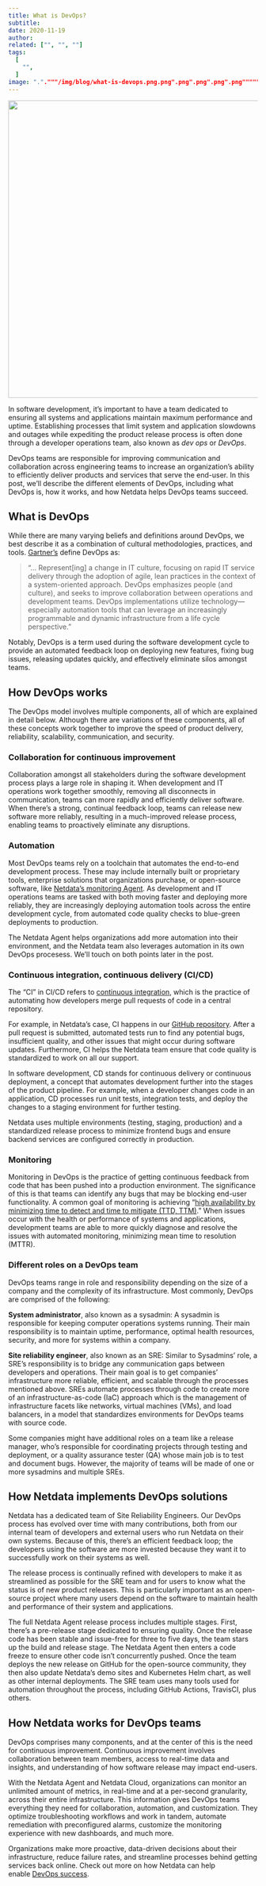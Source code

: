 ```yaml
---
title: What is DevOps?
subtitle: 
date: 2020-11-19
author: 
related: ["", "", ""]
tags: 
  [
    "",
  ]
image: "."."""/img/blog/what-is-devops.png.png".png".png".png".png"""""
---
```

<img class="alignnone size-full wp-image-16550" src="/img/wp-archive/uploads/2022/03/what-is-devops.png" alt="" width="1024" height="600" />

In software development, it’s important to have a team dedicated to ensuring all systems and applications maintain maximum performance and uptime. Establishing processes that limit system and application slowdowns and outages while expediting the product release process is often done through a developer operations team, also known as <em>dev ops</em> or <em>DevOps</em>.

DevOps teams are responsible for improving communication and collaboration across engineering teams to increase an organization’s ability to efficiently deliver products and services that serve the end-user. In this post, we’ll describe the different elements of DevOps, including what DevOps is, how it works, and how Netdata helps DevOps teams succeed.
<h2>What is DevOps</h2>
While there are many varying beliefs and definitions around DevOps, we best describe it as a combination of cultural methodologies, practices, and tools. <a href="https://www.gartner.com/en/information-technology/glossary/devops" target="_blank" rel="noopener noreferrer">Gartner’s</a> define DevOps as:
<blockquote>“… Represent[ing] a change in IT culture, focusing on rapid IT service delivery through the adoption of agile, lean practices in the context of a system-oriented approach. DevOps emphasizes people (and culture), and seeks to improve collaboration between operations and development teams. DevOps implementations utilize technology— especially automation tools that can leverage an increasingly programmable and dynamic infrastructure from a life cycle perspective.”</blockquote>
Notably, DevOps is a term used during the software development cycle to provide an automated feedback loop on deploying new features, fixing bug issues, releasing updates quickly, and effectively eliminate silos amongst teams.
<h2>How DevOps works</h2>
The DevOps model involves multiple components, all of which are explained in detail below. Although there are variations of these components, all of these concepts work together to improve the speed of product delivery, reliability, scalability, communication, and security.
<h3>Collaboration for continuous improvement</h3>
Collaboration amongst all stakeholders during the software development process plays a large role in shaping it. When development and IT operations work together smoothly, removing all disconnects in communication, teams can more rapidly and efficiently deliver software. When there’s a strong, continual feedback loop, teams can release new software more reliably, resulting in a much-improved release process, enabling teams to proactively eliminate any disruptions.
<h3>Automation</h3>
Most DevOps teams rely on a toolchain that automates the end-to-end development process. These may include internally built or proprietary tools, enterprise solutions that organizations purchase, or open-source software, like <a href="https://staging-www.netdata.cloud/agent/" target="_blank" rel="noopener noreferrer">Netdata’s monitoring Agent</a>. As development and IT operations teams are tasked with both moving faster and deploying more reliably, they are increasingly deploying automation tools across the entire development cycle, from automated code quality checks to blue-green deployments to production.

The Netdata Agent helps organizations add more automation into their environment, and the Netdata team also leverages automation in its own DevOps procesess. We’ll touch on both points later in the post.
<h3>Continuous integration, continuous delivery (CI/CD)</h3>
The “CI” in CI/CD refers to <a href="https://www.atlassian.com/continuous-delivery/continuous-integration">continuous integration</a>, which is the practice of automating how developers merge pull requests of code in a central repository.

For example, in Netdata’s case, CI happens in our <a href="https://github.com/netdata/netdata" target="_blank" rel="noopener noreferrer">GitHub repository</a>. After a pull request is submitted, automated tests run to find any potential bugs, insufficient quality, and other issues that might occur during software updates. Furthermore, CI helps the Netdata team ensure that code quality is standardized to work on all our support.

In software development, CD stands for continuous delivery or continuous deployment, a concept that automates development further into the stages of the product pipeline. For example, when a developer changes code in an application, CD processes run unit tests, integration tests, and deploy the changes to a staging environment for further testing.

Netdata uses multiple environments (testing, staging, production) and a standardized release process to minimize frontend bugs and ensure backend services are configured correctly in production.
<h3>Monitoring</h3>
Monitoring in DevOps is the practice of getting continuous feedback from code that has been pushed into a production environment. The significance of this is that teams can identify any bugs that may be blocking end-user functionality. A common goal of monitoring is achieving “<a href="https://docs.microsoft.com/en-us/azure/devops/learn/what-is-monitoring" target="_blank" rel="noopener noreferrer">high availability by minimizing time to detect and time to mitigate (TTD, TTM)</a>.” When issues occur with the health or performance of systems and applications, development teams are able to more quickly diagnose and resolve the issues with automated monitoring, minimizing mean time to resolution (MTTR).
<h3>Different roles on a DevOps team</h3>
DevOps teams range in role and responsibility depending on the size of a company and the complexity of its infrastructure. Most commonly, DevOps are comprised of the following:

<strong>System administrator</strong>, also known as a sysadmin: A sysadmin is responsible for keeping computer operations systems running. Their main responsibility is to maintain uptime, performance, optimal health resources, security, and more for systems within a company.

<strong>Site reliability engineer</strong>, also known as an SRE: Similar to Sysadmins’ role, a SRE’s responsibility is to bridge any communication gaps between developers and operations. Their main goal is to get companies’ infrastructure more reliable, efficient, and scalable through the processes mentioned above. SREs automate processes through code to create more of an infrastructure-as-code (IaC) approach which is the management of infrastructure facets like networks, virtual machines (VMs), and load balancers, in a model that standardizes environments for DevOps teams with source code.

Some companies might have additional roles on a team like a release manager, who’s responsible for coordinating projects through testing and deployment, or a quality assurance tester (QA) whose main job is to test and document bugs. However, the majority of teams will be made of one or more sysadmins and multiple SREs.
<h2>How Netdata implements DevOps solutions</h2>
Netdata has a dedicated team of Site Reliability Engineers. Our DevOps process has evolved over time with many contributions, both from our internal team of developers and external users who run Netdata on their own systems. Because of this, there’s an efficient feedback loop; the developers using the software are more invested because they want it to successfully work on their systems as well.

The release process is continually refined with developers to make it as streamlined as possible for the SRE team and for users to know what the status is of new product releases. This is particularly important as an open-source project where many users depend on the software to maintain health and performance of their system and applications.

The full Netdata Agent release process includes multiple stages. First, there’s a pre-release stage dedicated to ensuring quality. Once the release code has been stable and issue-free for three to five days, the team stars up the build and release stage. The Netdata Agent then enters a code freeze to ensure other code isn’t concurrently pushed. Once the team deploys the new release on GitHub for the open-source community, they then also update Netdata’s demo sites and Kubernetes Helm chart, as well as other internal deployments. The SRE team uses many tools used for automation throughout the process, including GitHub Actions, TravisCI, plus others.
<h2>How Netdata works for DevOps teams</h2>
DevOps comprises many components, and at the center of this is the need for continuous improvement. Continuous improvement involves collaboration between team members, access to real-time data and insights, and understanding of how software release may impact end-users.

With the Netdata Agent and Netdata Cloud, organizations can monitor an unlimited amount of metrics, in real-time and at a per-second granularity, across their entire infrastructure. This information gives DevOps teams everything they need for collaboration, automation, and customization. They optimize troubleshooting workflows and work in tandem, automate remediation with preconfigured alarms, customize the monitoring experience with new dashboards, and much more.

Organizations make more proactive, data-driven decisions about their infrastructure, reduce failure rates, and streamline processes behind getting services back online. Check out more on how Netdata can help enable <a href="https://staging-www.netdata.cloud/devops-with-netdata/" target="_blank" rel="noopener noreferrer">DevOps success</a>.
